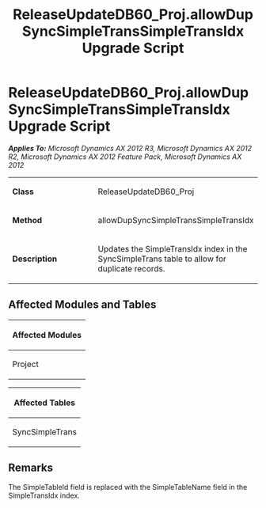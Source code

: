 ﻿---
title: ReleaseUpdateDB60_Proj.allowDupSyncSimpleTransSimpleTransIdx Upgrade Script
TOCTitle: ReleaseUpdateDB60_Proj.allowDupSyncSimpleTransSimpleTransIdx Upgrade Script
ms:assetid: 88440eb5-03ca-769b-1115-014303a655bf
ms:mtpsurl: https://msdn.microsoft.com/en-us/library/JJ686090(v=AX.60)
ms:contentKeyID: 49709541
ms.date: 05/18/2015
mtps_version: v=AX.60
---

# ReleaseUpdateDB60\_Proj.allowDupSyncSimpleTransSimpleTransIdx Upgrade Script 


_**Applies To:** Microsoft Dynamics AX 2012 R3, Microsoft Dynamics AX 2012 R2, Microsoft Dynamics AX 2012 Feature Pack, Microsoft Dynamics AX 2012_

<table>
<colgroup>
<col style="width: 50%" />
<col style="width: 50%" />
</colgroup>
<tbody>
<tr class="odd">
<td><p><strong>Class</strong></p></td>
<td><p>ReleaseUpdateDB60_Proj</p></td>
</tr>
<tr class="even">
<td><p><strong>Method</strong></p></td>
<td><p>allowDupSyncSimpleTransSimpleTransIdx</p></td>
</tr>
<tr class="odd">
<td><p><strong>Description</strong></p></td>
<td><p>Updates the SimpleTransIdx index in the SyncSimpleTrans table to allow for duplicate records.</p></td>
</tr>
</tbody>
</table>


## Affected Modules and Tables

<table>
<colgroup>
<col style="width: 100%" />
</colgroup>
<thead>
<tr class="header">
<th><p>Affected Modules</p></th>
</tr>
</thead>
<tbody>
<tr class="odd">
<td><p>Project</p></td>
</tr>
</tbody>
</table>


<table>
<colgroup>
<col style="width: 100%" />
</colgroup>
<thead>
<tr class="header">
<th><p>Affected Tables</p></th>
</tr>
</thead>
<tbody>
<tr class="odd">
<td><p>SyncSimpleTrans</p></td>
</tr>
</tbody>
</table>


## Remarks

The SimpleTableId field is replaced with the SimpleTableName field in the SimpleTransIdx index.

  


